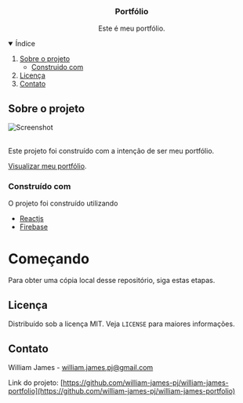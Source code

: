 <br />
<p align="center">

  <h3 align="center">Portfólio</h3>

  <p align="center">
   Este é meu portfólio.
  </p>
</p>

<details open="open">
  <summary>Índice</summary>
  <ol>
    <li>
      <a href="#sobre-o-projeto">Sobre o projeto</a>
      <ul>
        <li><a href="#construido-com">Construido com</a></li>
      </ul>
    </li>
    <li><a href="#licença">Licença</a></li>
    <li><a href="#contato">Contato</a></li>
  </ol>
</details>

## Sobre o projeto

![Screenshot](.github/cover.svg)

<br />
Este projeto foi construído com a intenção de ser meu portfólio.

[Visualizar meu portfólio](https://williamjames-official.web.app/).

### Construído com

O projeto foi construído utilizando

- [Reactjs](https://reactjs.org)
- [Firebase](https://firebase.google.com)

# Começando

Para obter uma cópia local desse repositório, siga estas etapas.



## Licença

Distribuído sob a licença MIT. Veja `LICENSE` para maiores informações.

## Contato

William James - william.james.pj@gmail.com

Link do projeto: [https://github.com/william-james-pj/william-james-portfolio](https://github.com/william-james-pj/william-james-portfolio)
